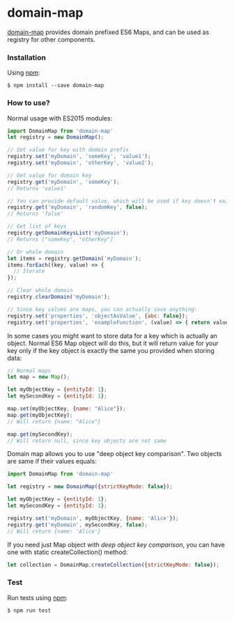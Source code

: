 # domain-map
[domain-map](https://www.npmjs.org/package/domain-map) provides domain prefixed ES6 Maps, and can be used as registry for other components.

### Installation

Using [npm](https://www.npmjs.com/):

    $ npm install --save domain-map

### How to use?

Normal usage with ES2015 modules:

```js
import DomainMap from 'domain-map'
let registry = new DomainMap();

// Set value for key with domain prefix
registry.set('myDomain', 'someKey', 'value1');
registry.set('myDomain', 'otherKey', 'value2');

// Get value for domain key
registry.get('myDomain', 'someKey');
// Returns 'value1'

// You can provide default value, which will be used if key doesn't exists
registry.get('myDomain', 'randomKey', false);
// Returns 'false'

// Get list of keys
registry.getDomainKeysList('myDomain');
// Returns ["someKey", "otherKey"]

// Or whole domain
let items = registry.getDomain('myDomain');
items.forEach((key, value) => {
  // Iterate
});

// Clear whole domain
registry.clearDomain('myDomain');

// Since key values are maps, you can actually save anything:
registry.set('properties', 'objectAsValue', {abc: false});
registry.set('properties', 'exampleFunction', (value) => { return value + 1; });

```

In some cases you might want to store data for a key which is actually an object.
Normal ES6 Map object will do this, but it will return value for your key only if the key object is exactly the same you provided when storing data:

```js
// Normal maps
let map = new Map();

let myObjectKey = {entityId: 1};
let mySecondKey = {entityId: 1};

map.set(myObjectKey, {name: "Alice"});
map.get(myObjectKey);
// Will return {name: "Alice"}

map.get(mySecondKey);
// Will return null, since key objects are not same

```

Domain map allows you to use "deep object key comparison". Two objects are same if their values equals:

```js
import DomainMap from 'domain-map'

let registry = new DomainMap({strictKeyMode: false});

let myObjectKey = {entityId: 1};
let mySecondKey = {entityId: 1};

registry.set('myDomain', myObjectKey, {name: 'Alice'});
registry.get('myDomain', mySecondKey, false);
// Will return {name: 'Alice'}

```

If you need just Map object with *deep object key comparison*, you can have one with static createCollection() method:

```js
let collection = DomainMap.createCollection({strictKeyMode: false});
```

### Test
Run tests using [npm](https://www.npmjs.com/):

    $ npm run test

[npm]: https://www.npmjs.org/package/domain-map


